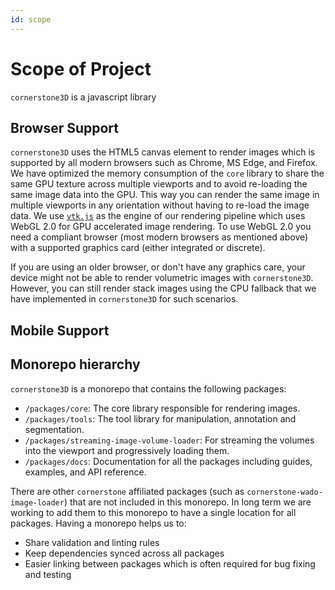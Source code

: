 ```yaml
---
id: scope
---
```


# Scope of Project

`cornerstone3D` is a javascript library


## Browser Support

`cornerstone3D` uses the HTML5 canvas element to render images which is supported by all modern browsers such
as Chrome, MS Edge, and Firefox.
We have optimized the memory consumption of the `core` library to share
the same GPU texture across multiple viewports and to avoid re-loading the same image data into the GPU. This way
you can render the same image in multiple viewports in any orientation without having to re-load the image data.
We use [`vtk.js`](https://kitware.github.io/vtk-js/index.html) as the engine of our rendering pipeline which uses
WebGL 2.0 for GPU accelerated image rendering. To use WebGL 2.0 you need a compliant browser (most modern browsers
as mentioned above) with a supported graphics card (either integrated or discrete).

If you are using an older browser, or don't have any graphics care, your device might not be able to
render volumetric images with `cornerstone3D`. However, you can still render stack images using the
CPU fallback that we have implemented in `cornerstone3D` for such scenarios.


## Mobile Support


## Monorepo hierarchy


`cornerstone3D` is a monorepo that contains the following packages:

- `/packages/core`: The core library responsible for rendering images.
- `/packages/tools`: The tool library for manipulation, annotation and segmentation.
- `/packages/streaming-image-volume-loader`: For streaming the volumes into the viewport and progressively loading them.
- `/packages/docs`: Documentation for all the packages including guides, examples, and API reference.

There are other `cornerstone` affiliated packages (such as `cornerstone-wado-image-loader`) that are not included in this monorepo. In long term we are working to add them to this monorepo to have a single location for all packages.
Having a monorepo helps us to:

- Share validation and linting rules
- Keep dependencies synced across all packages
- Easier linking between packages which is often required for bug fixing and testing
